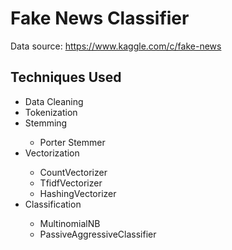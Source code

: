 # Fake News Classifier

Data source: https://www.kaggle.com/c/fake-news

<h2 style={color: red;}> Techniques Used </h2>
<ul>
  <li> Data Cleaning </li>
  <li> Tokenization </li>
  <li> Stemming </li>
  <ul> <li> Porter Stemmer </li> </ul>
  <li> Vectorization </li>
  <ul> 
    <li> CountVectorizer </li>
    <li> TfidfVectorizer </li>
    <li> HashingVectorizer </li>
  </ul>
  <li> Classification </li>
  <ul> 
    <li> MultinomialNB </li>
    <li> PassiveAggressiveClassifier </li>
  </ul>
 </ul>
  
    
